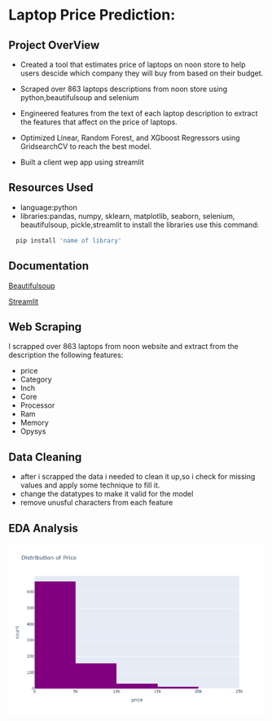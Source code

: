 
# Laptop Price Prediction:


## Project OverView
- Created a tool that estimates price of laptops on noon store to help users descide which company they will buy from based on their budget.
- Scraped over 863 laptops descriptions from noon store using python,beautifulsoup and selenium
- Engineered features from the text of each laptop description to extract the features that affect on the price of laptops.

- Optimized Linear, Random Forest, and XGboost  Regressors using GridsearchCV to reach the best model.
- Built a client wep app using streamlit
## Resources Used

- language:python 
- libraries:pandas, numpy, sklearn, matplotlib, seaborn, selenium, beautifulsoup, pickle,streamlit
to install the libraries use this command:

```bash
  pip install 'name of library'
```    
## Documentation
[Beautifulsoup](https://beautiful-soup-4.readthedocs.io/en/latest/)

[Streamlit](https://docs.streamlit.io/develop/quick-reference/cheat-sheet)






## Web Scraping
I scrapped over 863 laptops from noon website
and extract from the description the following features:
- price
- Category
- Inch
- Core
- Processor
- Ram
- Memory
- Opysys
## Data Cleaning
- after i scrapped the data i needed to clean it up,so i check for missing values and apply some technique to fill it.
- change the datatypes to make it valid for the model 
- remove unusful characters from each feature


## EDA Analysis

![alt text](https://github.com/Mannar324/Laptop_price_prediction/blob/main/EDA%20analysis/newplot.png "price distribution")
